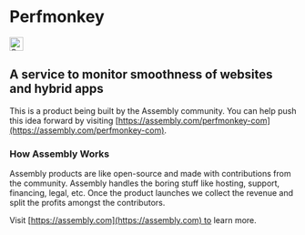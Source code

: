 # Perfmonkey

<a href="https://assembly.com/perfmonkey-com/bounties?utm_campaign=assemblage&utm_source=perfmonkey-com&utm_medium=repo_badge"><img src="https://asm-badger.herokuapp.com/perfmonkey-com/badges/tasks.svg" height="24px" alt="Open Tasks" /></a>

## A service to monitor smoothness of websites and hybrid apps

This is a product being built by the Assembly community. You can help push this idea forward by visiting [https://assembly.com/perfmonkey-com](https://assembly.com/perfmonkey-com).

### How Assembly Works

Assembly products are like open-source and made with contributions from the community. Assembly handles the boring stuff like hosting, support, financing, legal, etc. Once the product launches we collect the revenue and split the profits amongst the contributors.

Visit [https://assembly.com](https://assembly.com) to learn more.

